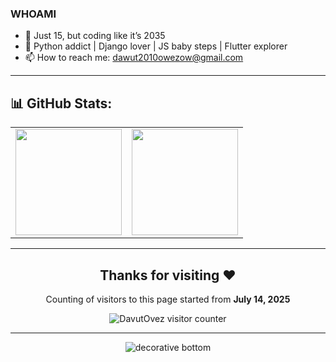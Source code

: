 ### WHOAMI
- 🧃 Just 15, but coding like it’s 2035  
- 🐍 Python addict | Django lover | JS baby steps | Flutter explorer    
- 📫 How to reach me: [dawut2010owezow@gmail.com](mailto:dawut2010owezow@gmail.com)

---

## 📊 GitHub Stats:

<table>
  <tr>
    <td>
      <img height="170em" src="https://github-readme-stats.vercel.app/api?username=DavutOvez&show_icons=true&theme=radical&count_private=true" />
    </td>
    <td>
      <img height="170em" src="https://github-readme-stats.vercel.app/api/top-langs/?username=DavutOvez&layout=compact&show_icons=true&theme=radical&langs_count=8" />
    </td>
  </tr>
</table>

---

<h2 align="center">Thanks for visiting ❤️</h2>

<p align="center">Counting of visitors to this page started from <strong>July 14, 2025</strong></p>

<p align="center">
  <img src="https://count.getloli.com/get/@DavutOvez-counter" alt="DavutOvez visitor counter" />
</p>

---

<p align="center">
  <img src="https://github.com/BEPb/BEPb/raw/main/assets/Bottom_down.svg" alt="decorative bottom" />
</p>

